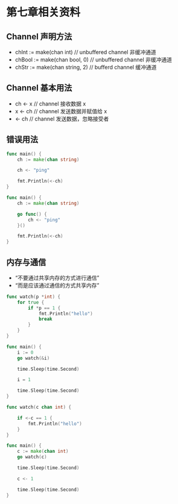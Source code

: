 # 第七章相关资料

## Channel 声明方法

- chInt := make(chan int)       // unbuffered channel  非缓冲通道
- chBool := make(chan bool, 0)  // unbuffered channel  非缓冲通道
- chStr := make(chan string, 2) // bufferd channel     缓冲通道

## Channel 基本用法

- ch <- x // channel 接收数据 x
- x <- ch // channel 发送数据并赋值给 x
- <- ch // channel 发送数据，忽略接受者

## 错误用法

```go
func main() {
    ch := make(chan string)

    ch <- "ping"

    fmt.Println(<-ch)
}
```

```go
func main() {
    ch := make(chan string)

    go func() {
        ch <- "ping"
    }()

    fmt.Println(<-ch)
}
```

## 内存与通信

- “不要通过共享内存的方式进行通信”
- “而是应该通过通信的方式共享内存”


```go
func watch(p *int) {
    for true {
        if *p == 1 {
            fmt.Println("hello")
            break
        }
    }
}

func main() {
    i := 0
    go watch(&i)

    time.Sleep(time.Second)

    i = 1

    time.Sleep(time.Second)
}
```

```go
func watch(c chan int) {

    if <-c == 1 {
        fmt.Println("hello")
    }
}

func main() {
    c := make(chan int)
    go watch(c)

    time.Sleep(time.Second)

    c <- 1

    time.Sleep(time.Second)
}
```

